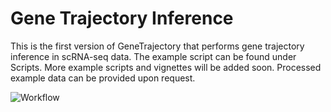 # Gene Trajectory Inference

This is the first version of GeneTrajectory that performs gene trajectory inference in scRNA-seq data. The example script can be found under Scripts.
More example scripts and vignettes will be added soon. Processed example data can be provided upon request.

![Workflow](https://github.com/RihaoQu/IGT/blob/master/images/GT_workflow.png)
